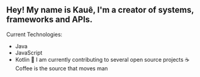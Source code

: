 ## Hey! My name is Kauê, I'm a creator of systems, frameworks and APIs.
Current Technologies:
* Java
* JavaScript
* Kotlin
🔭 I am currently contributing to several open source projects
☕ Coffee is the source that moves man
